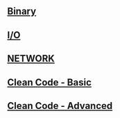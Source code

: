 ## [Binary](https://github.com/keepinmindsh/tech-education/blob/main/01_basic/01_basic/README.md)

## [I/O](https://github.com/keepinmindsh/tech-education/blob/main/01_basic/02_IO/README.md)

## [NETWORK](https://github.com/keepinmindsh/tech-education/blob/main/01_basic/03_Network/README.md)

## [Clean Code - Basic](https://github.com/keepinmindsh/tech-education/blob/main/01_basic/04_CleanCode/01/README.md)

## [Clean Code - Advanced](https://github.com/keepinmindsh/tech-education/blob/main/01_basic/04_CleanCode/02/README.md)
